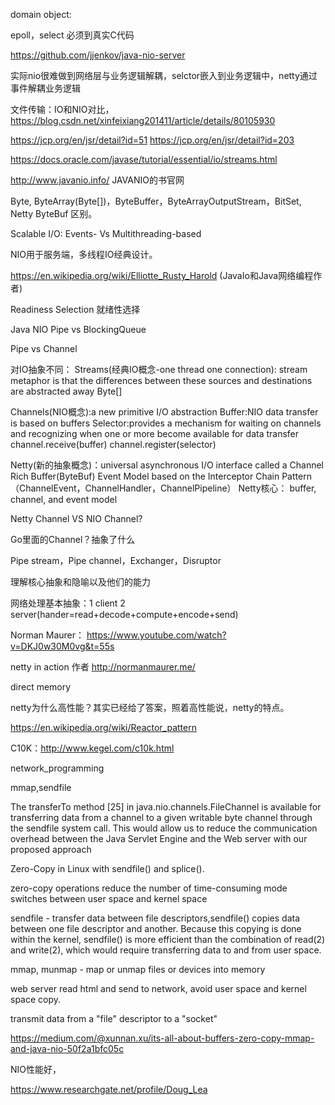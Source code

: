 domain object:

epoll，select 必须到真实C代码

https://github.com/jjenkov/java-nio-server

实际nio很难做到网络层与业务逻辑解耦，selctor嵌入到业务逻辑中，netty通过事件解耦业务逻辑

文件传输：IO和NIO对比，https://blog.csdn.net/xinfeixiang201411/article/details/80105930

https://jcp.org/en/jsr/detail?id=51
https://jcp.org/en/jsr/detail?id=203

https://docs.oracle.com/javase/tutorial/essential/io/streams.html

http://www.javanio.info/ JAVANIO的书官网

Byte, ByteArray(Byte[])，ByteBuffer，ByteArrayOutputStream，BitSet, Netty ByteBuf 区别。

Scalable I/O: Events- Vs Multithreading-based

NIO用于服务端，多线程IO经典设计。

https://en.wikipedia.org/wiki/Elliotte_Rusty_Harold (JavaIo和Java网络编程作者)

Readiness Selection 就绪性选择

Java NIO Pipe vs BlockingQueue

Pipe vs Channel

对IO抽象不同：
Streams(经典IO概念-one thread one connection): stream metaphor is that the differences between these sources and destinations are abstracted away
Byte[]

Channels(NIO概念):a new primitive I/O abstraction
Buffer:NIO data transfer is based on buffers
Selector:provides a mechanism for waiting on channels and recognizing when one or more become available for data transfer
channel.receive(buffer)
channel.register(selector)

Netty(新的抽象概念)：universal asynchronous I/O interface called a Channel
Rich Buffer(ByteBuf)
Event Model based on the Interceptor Chain Pattern（ChannelEvent，ChannelHandler，ChannelPipeline）
Netty核心： buffer, channel, and event model

Netty Channel VS NIO Channel?

Go里面的Channel？抽象了什么

Pipe stream，Pipe channel，Exchanger，Disruptor

理解核心抽象和隐喻以及他们的能力

网络处理基本抽象：1 client 2 server(hander=read+decode+compute+encode+send)

Norman Maurer：
https://www.youtube.com/watch?v=DKJ0w30M0vg&t=55s

netty in action 作者 http://normanmaurer.me/

direct memory

netty为什么高性能？其实已经给了答案，照着高性能说，netty的特点。

https://en.wikipedia.org/wiki/Reactor_pattern

C10K：http://www.kegel.com/c10k.html

network_programming

mmap,sendfile

The transferTo method [25] in java.nio.channels.FileChannel is
available for transferring data from a channel to a given writable
byte channel through the sendfile system call. This would allow
us to reduce the communication overhead between the Java
Servlet Engine and the Web server with our proposed approach

Zero-Copy in Linux with sendfile() and splice().

zero-copy operations reduce the number of time-consuming mode switches between user space and kernel space

sendfile - transfer data between file descriptors,sendfile() copies data between one file descriptor and another. 
Because this copying is done within the kernel, sendfile() is more efficient than the 
combination of read(2) and write(2), which would require transferring data to and from user space.

mmap, munmap - map or unmap files or devices into memory

web server read html and send to network, avoid user space and kernel space copy.

transmit data from a "file" descriptor to a "socket"

https://medium.com/@xunnan.xu/its-all-about-buffers-zero-copy-mmap-and-java-nio-50f2a1bfc05c

NIO性能好，

https://www.researchgate.net/profile/Doug_Lea